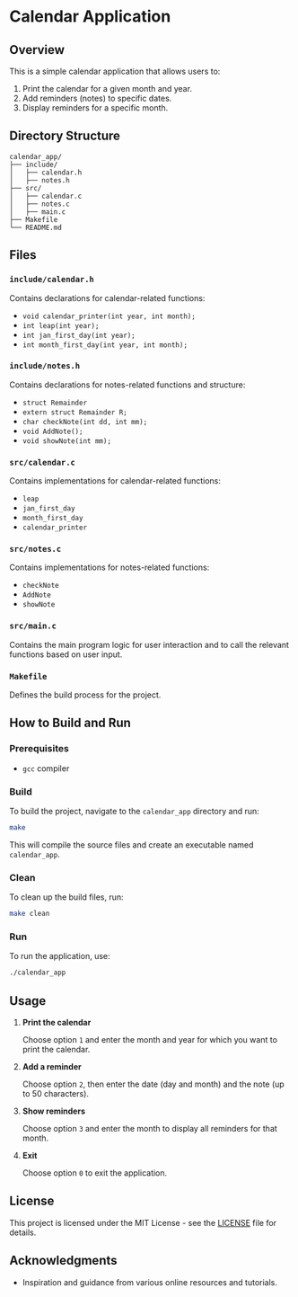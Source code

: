 
# Calendar Application

## Overview

This is a simple calendar application that allows users to:
1. Print the calendar for a given month and year.
2. Add reminders (notes) to specific dates.
3. Display reminders for a specific month.

## Directory Structure

```
calendar_app/
├── include/
│   ├── calendar.h
│   ├── notes.h
├── src/
│   ├── calendar.c
│   ├── notes.c
│   ├── main.c
├── Makefile
└── README.md
```

## Files

### `include/calendar.h`

Contains declarations for calendar-related functions:
- `void calendar_printer(int year, int month);`
- `int leap(int year);`
- `int jan_first_day(int year);`
- `int month_first_day(int year, int month);`

### `include/notes.h`

Contains declarations for notes-related functions and structure:
- `struct Remainder`
- `extern struct Remainder R;`
- `char checkNote(int dd, int mm);`
- `void AddNote();`
- `void showNote(int mm);`

### `src/calendar.c`

Contains implementations for calendar-related functions:
- `leap`
- `jan_first_day`
- `month_first_day`
- `calendar_printer`

### `src/notes.c`

Contains implementations for notes-related functions:
- `checkNote`
- `AddNote`
- `showNote`

### `src/main.c`

Contains the main program logic for user interaction and to call the relevant functions based on user input.

### `Makefile`

Defines the build process for the project.

## How to Build and Run

### Prerequisites

- `gcc` compiler

### Build

To build the project, navigate to the `calendar_app` directory and run:

```sh
make
```

This will compile the source files and create an executable named `calendar_app`.

### Clean

To clean up the build files, run:

```sh
make clean
```

### Run

To run the application, use:

```sh
./calendar_app
```

## Usage

1. **Print the calendar**

   Choose option `1` and enter the month and year for which you want to print the calendar.

2. **Add a reminder**

   Choose option `2`, then enter the date (day and month) and the note (up to 50 characters).

3. **Show reminders**

   Choose option `3` and enter the month to display all reminders for that month.

4. **Exit**

   Choose option `0` to exit the application.


## License

This project is licensed under the MIT License - see the [LICENSE](LICENSE) file for details.

## Acknowledgments

- Inspiration and guidance from various online resources and tutorials.
